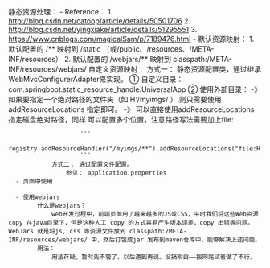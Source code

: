  静态资源处理：
      - Reference：
        1. http://blog.csdn.net/catoop/article/details/50501706
        2. http://blog.csdn.net/yingxiake/article/details/51295551
        3. https://www.cnblogs.com/magicalSam/p/7189476.html
      - 默认资源映射：
        1. 默认配置的  /** 映射到  /static （或/public、/resources、/META-INF/resources）
        2. 默认配置的   /webjars/** 映射到 classpath:/META-INF/resources/webjars/
            自定义资源映射：
                方式一： 静态资源配置类，通过继承WebMvcConfigurerAdapter来实现。
                    ① 自定义目录：com.springboot.static_resource_handle.UniversalApp
                    ② 使用外部目录：
                    -》 如果要指定一个绝对路径的文件夹（如 H:/myimgs/ ）,则只需要使用 addResourceLocations 指定即可。
                    -》 可以直接使用addResourceLocations 指定磁盘绝对路径，同样 可以配置多个位置，注意路径写法需要加上file:

                        ```
                            registry.addResourceHandler("/myimgs/**").addResourceLocations("file:H:/myimgs/");
                        ```
                方式二： 通过配置文件配置。
                    参见： application.properties
      - 页面中使用

      - 使用webjars
            什么是webjars？
                web开发过程中，前端页面用了越来越多的JS或CSS，平时我们将这些Web资源 copy 在java目录下，但是这种人工 copy 的方式容易产生版本误差，copy 出错等问题。WebJars 就是将js, css 等资源文件放到 classpath:/META-INF/resources/webjars/ 中，然后打包成jar 发布到maven仓库中。能够解决上述问题。
            用法：
                用法存疑，暂时先不管了。以后遇到再说。没搞明白——按网站试着做了不行。